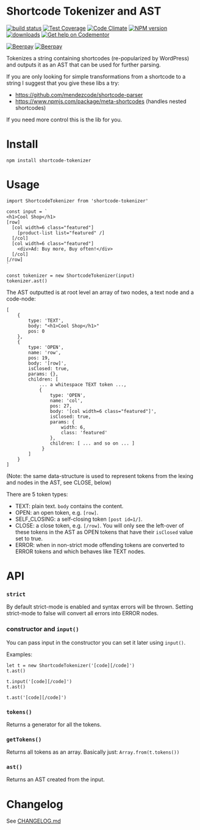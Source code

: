 # Shortcode Tokenizer and AST

[![build status](http://img.shields.io/travis/mblarsen/shortcode-tokenizer.svg)](http://travis-ci.org/mblarsen/shortcode-tokenizer) [![Test Coverage](https://codeclimate.com/github/mblarsen/shortcode-tokenizer/badges/coverage.svg)](https://codeclimate.com/github/mblarsen/shortcode-tokenizer) [![Code Climate](https://codeclimate.com/github/mblarsen/shortcode-tokenizer/badges/gpa.svg)](https://codeclimate.com/github/mblarsen/shortcode-tokenizer) [![NPM version](http://img.shields.io/npm/v/shortcode-tokenizer.svg)](https://www.npmjs.com/package/shortcode-tokenizer/) [![downloads](https://img.shields.io/npm/dm/shortcode-tokenizer.svg)](https://www.npmjs.com/package/shortcode-tokenizer/) [![Get help on Codementor](https://cdn.codementor.io/badges/get_help_github.svg)](https://www.codementor.io/mblarsen)  

[![Beerpay](https://beerpay.io/mblarsen/shortcode-tokenizer/badge.svg?style=beer)](https://beerpay.io/mblarsen/shortcode-tokenizer) [![Beerpay](https://beerpay.io/mblarsen/shortcode-tokenizer/make-wish.svg?style=flat)](https://beerpay.io/mblarsen/shortcode-tokenizer)  

Tokenizes a string containing shortcodes (re-popularized by WordPress) and outputs
it as an AST that can be used for further parsing.

If you are only looking for simple transformations from a shortcode to a string
I suggest that you give these libs a try:

* https://github.com/mendezcode/shortcode-parser
* https://www.npmjs.com/package/meta-shortcodes (handles nested shortcodes)

If you need more control this is the lib for you.

# Install

```
npm install shortcode-tokenizer
```

# Usage

```
import ShortcodeTokenizer from 'shortcode-tokenizer'

const input = `
<h1>Cool Shop</h1>
[row]
  [col width=6 class="featured"]
    [product-list list="featured" /]
  [/col]
  [col width=6 class="featured"]
    <div>Ad: Buy more, Buy often!</div>
  [/col]
[/row]
`

const tokenizer = new ShortcodeTokenizer(input)
tokenizer.ast()
```

The AST outputted is at root level an array of two nodes, a text node and a
code-node:

```
[
    {
        type: 'TEXT',
        body: "<h1>Cool Shop</h1>"
        pos: 0
    },
    {
        type: 'OPEN',
        name: 'row',
        pos: 19,
        body: '[row]',
        isClosed: true,
        params: {},
        children: [
            ... a whitespace TEXT token ...,
            {
                type: 'OPEN',
                name: 'col',
                pos: 27,
                body: '[col width=6 class="featured"]',
                isClosed: true,
                params: {
                    width: 6,
                    class: 'featured'
                },
                children: [ ... and so on ... ]
             }
        ]
    }
]
```

(Note: the same data-structure is used to represent tokens from the lexing and
nodes in the AST, see CLOSE, below)

There are 5 token types:

* TEXT: plain text. `body` contains the content.
* OPEN: an open token, e.g. `[row]`.
* SELF_CLOSING: a self-closing token `[post id=1/]`.
* CLOSE: a close token, e.g. `[/row]`. You will only see the left-over of these
    tokens in the AST as OPEN tokens that have their `isClosed` value set to
    true.
* ERROR: when in non-strict mode offending tokens are converted to ERROR tokens
    and which behaves like TEXT nodes.

# API

### `strict`

By default strict-mode is enabled and syntax errors will be thrown. Setting
strict-mode to false will convert all errors into ERROR nodes.

### constructor and `input()`

You can pass input in the constructor you can set it later using `input()`.

Examples: 

```
let t = new ShortcodeTokenizer('[code][/code]')
t.ast()

t.input('[code][/code]')
t.ast()

t.ast('[code][/code]')
```

### `tokens()`

Returns a generator for all the tokens.

### `getTokens()`

Returns all tokens as an array. Basically just: `Array.from(t.tokens())`

### `ast()`

Returns an AST created from the input.

# Changelog

See [CHANGELOG.md](https://github.com/mblarsen/shortcode-tokenizer/blob/master/CHANGELOG.md)
